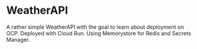 # WeatherAPI
A rather simple WeatherAPI with the goal to learn about deployment on GCP.
Deployed with Cloud Run. Using Memorystore for Redis and Secrets Manager.
